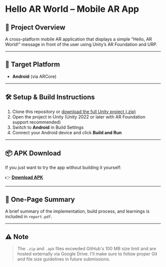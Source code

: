 # Hello AR World – Mobile AR App

## 📱 Project Overview
A cross-platform mobile AR application that displays a simple “Hello, AR World!” message in front of the user using Unity’s AR Foundation and URP.

---

## 🎯 Target Platform
- **Android** (via ARCore)

---

## 🛠 Setup & Build Instructions

1. Clone this repository or [download the full Unity project (.zip)](https://drive.google.com/file/d/1x16NUCTe-fczuzSzn6bKtacQ__0epBAo/view?usp=drive_link)
2. Open the project in Unity (Unity 2022 or later with AR Foundation support recommended)
3. Switch to **Android** in Build Settings
4. Connect your Android device and click **Build and Run**

---

## 📦 APK Download

If you just want to try the app without building it yourself:

👉 [**Download APK**](https://drive.google.com/file/d/1Vy66fw7-GKGs8Xvue9Jyi0295QerwYVD/view?usp=drive_link)

---

## 📝 One-Page Summary

A brief summary of the implementation, build process, and learnings is included in `report.pdf`.

---

## ⚠️ Note

> The `.zip` and `.apk` files exceeded GitHub's 100 MB size limit and are hosted externally via Google Drive. I'll make sure to follow proper Git and file size guidelines in future submissions.
